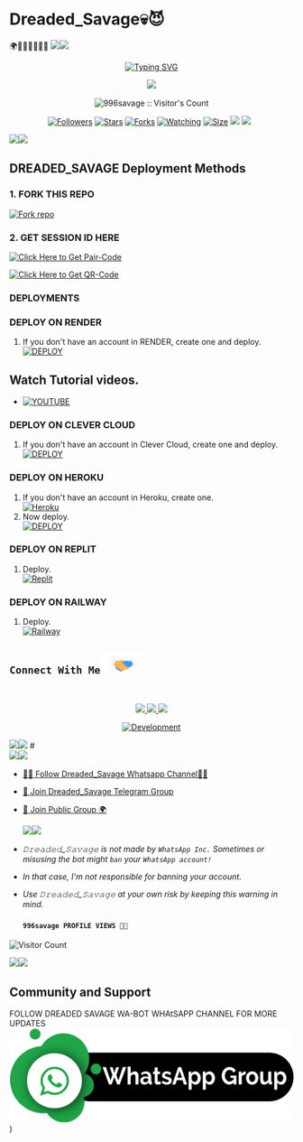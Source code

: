 # Dreaded_Savage💀😈
🌍👨‍💻😈👻🔥🌚
   <a><img src='https://i.imgur.com/LyHic3i.gif'/></a><a><img src='https://telegra.ph/file/880fbc3c4010707795329.jpg'/></a>
<p align="center">
<p align="center">
  <a href="https://git.io/typing-svg"><img src="https://readme-typing-svg.demolab.com?font=EB+Garamond&weight=800&size=28&duration=4000&pause=1000&random=false&width=435&lines=+•★⃝ 𝕯𝖗𝖊𝖆𝖉𝖊𝖉_+𝖘𝖆𝖛𝖆𝖌𝖊-+★⃝•;MULTI-DEVICE+WHATSAPP+BOT;DEVELOPED+BY+𝖑𝖎𝖑𝖏𝖆𝚢+𝖘𝖆𝖛𝖆𝖌𝖊;RELEASED+DATE+12%2F8%2F2024." alt="Typing SVG" /></a>
 </p>
<p align="center">
<img src="https://telegra.ph/file/fef4a57f4a03227f102b6.jpg"/> 
<p align="center"><img src="https://profile-counter.glitch.me/{996savage}/count.svg" alt="996savage :: Visitor's Count" /></p>
<p align="center">
<a href="https://github.com/996savage/followers"><img title="Followers" src="https://img.shields.io/github/followers/996savage?color=red&style=flat-square"></a>
<a href="https://github.com/996savage/Dreaded_Savage/stargazers/"><img title="Stars" src="https://img.shields.io/github/stars/996savage/Dreaded_Savage?color=blue&style=flat-square"></a>
<a href="https://github.com/996savage/Dreaded_Savage/network/members"><img title="Forks" src="https://img.shields.io/github/forks/996savage/Dreaded_Savage?color=red&style=flat-square"></a>
<a href="https://github.com/996savage/Dreaded_Davage/watchers"><img title="Watching" src="https://img.shields.io/github/watchers/996savage/Dreaded_Savage?label=Watchers&color=blue&style=flat-square"></a>
<a href="https://github.com/996savage/Dreaded_Davage"><img title="Size" src="https://img.shields.io/github/repo-size/996savage/Dreaded_Savage?style=flat-square&color=green"></a>
<a href="https://hits.seeyoufarm.com"><img src="https://hits.seeyoufarm.com/api/count/incr/badge.svg?url=https%3A%2F%2Fgithub.com%2F996savage%2FDreade_Savage&count_bg=%2379C83D&title_bg=%23555555&icon=probot.svg&icon_color=%2300FF6D&title=hits&edge_flat=false"/></a>
<a href="https://github.com/996savage/Dreaded_Davage/graphs/commit-activity"><img height="20" src="https://img.shields.io/badge/Maintained%3F-yes-green.svg"></a>&nbsp;&nbsp;
</p>
<p align='center'>
    </p>
<a><img src='https://i.imgur.com/LyHic3i.gif'/></a><a><img src='https://i.imgur.com/LyHic3i.gif'/></a>
<p align="center">

 ## DREADED_SAVAGE Deployment Methods

### 1. FORK THIS REPO

<a href='https://github.com/DeeCeeXxx/Dreaded_Savage/fork' target="_blank"><img alt='Fork repo' src='https://img.shields.io/badge/Fork This Repo-brown?style=for-the-badge&logo=git&logoColor=white'/></a>

### 2. GET SESSION ID HERE
 
<a href="https://anita-server-1.onrender.com/pair"><img src="https://img.shields.io/badge/PAIR_CODE-red" alt="Click Here to Get Pair-Code" width="110"></a>   

<a href="https://anita-server-1.onrender.com/wasiqr"><img src="https://img.shields.io/badge/QR CODE-blue" alt="Click Here to Get QR-Code" width="90"></a>
### DEPLOYMENTS


### DEPLOY ON RENDER

1. If you don't have an account in RENDER, create one and deploy.
    <br>
    <a href='https://dashboard.render.com/select-repo?type=web' target="_blank"><img alt='DEPLOY' src='https://img.shields.io/badge/-DEPLOY-black?style=for-the-badge&logo=render&logoColor=white'/></a>
## Watch Tutorial videos.
* [![YOUTUBE](https://img.shields.io/badge/HOW_TO_DEPLOY-red?style=for-the-badge&logo=youtube&logoColor=white)](https://youtu.be/PFYaqnuFKi8?si=clmY9NehWGACP1AM)


### DEPLOY ON CLEVER CLOUD

1. If you don't have an account in Clever Cloud, create one and deploy.
    <br>
    <a href='https://api.clever-cloud.com/v2/sessions/signup?subscription_source=cta-home-signup' target="_blank"><img alt='DEPLOY' src='https://img.shields.io/badge/-DEPLOY-orange?style=for-the-badge&logo=clever-cloud&logoColor=white'/></a>

### DEPLOY ON HEROKU

1. If you don't have an account in Heroku, create one.
    <br>
    <a href='https://signup.heroku.com/' target="_blank"><img alt='Heroku' src='https://img.shields.io/badge/-Create-purple?style=for-the-badge&logo=heroku&logoColor=white'/></a>
2. Now deploy.
    <br>
    <a href='https://dashboard.heroku.com/new?template=https://github.com/DeeCeeXxx/Queen_Anita-V2' target="_blank"><img alt='DEPLOY' src='https://img.shields.io/badge/-DEPLOY-purple?style=for-the-badge&logo=heroku&logoColor=white'/></a>
### DEPLOY ON REPLIT
1. Deploy.
    <br>
    <a href='https://replit.com/github/Deeceexxx/Queen_Anita-V2' target="_blank"><img alt='Replit' src='https://img.shields.io/badge/-Deploy-red?style=for-the-badge&logo=replit&logoColor=white'/></a>
### DEPLOY ON RAILWAY
1. Deploy.
    <br>
    <a href='https://railway.com/github/Deeceexxx/Queen_Anita-V2' target="_blank"><img alt='Railway' src='https://img.shields.io/badge/-Deploy-green?style=for-the-badge&logo=railway&logoColor=white'/></a>

## ```Connect With Me```<img src="https://github.com/0xAbdulKhalid/0xAbdulKhalid/raw/main/assets/mdImages/handshake.gif" width ="80"></h1> 
 <br> 
<p align="center">
<a href="https://wa.me/254785118507"><img src="https://img.shields.io/badge/Contact David-25D366?style=for-the-badge&logo=whatsapp&logoColor=white" />
<a href="https://whatsapp.com/channel/0029VagAm55K5cDIUJ7JZ71N"><img src="https://img.shields.io/badge/Join Official Channel-25D366?style=for-the-badge&logo=whatsapp&logoColor=white" />
<a href="https://t.me/Liljaysavage"><img src="https://img.shields.io/badge/Telegram-0088cc?style=for-the-badge&logo=telegram&logoColor=white" /><br>
<p align="center">
<img alt="Development" width="250" src="https://media2.giphy.com/media/W9tBvzTXkQopi/giphy.gif?cid=6c09b952xu6syi1fyqfyc04wcfk0qvqe8fd7sop136zxfjyn&ep=v1_internal_gif_by_id&rid=giphy.gif&ct=g" /> </p>
<a><img src='https://i.imgur.com/LyHic3i.gif'/></a><a><img src='https://i.imgur.com/LyHic3i.gif'/></a>
# 

<br>
<a><img src='https://i.imgur.com/LyHic3i.gif'/></a><a><img src='https://i.imgur.com/LyHic3i.gif'/></a>

* [🧑‍💻 Follow Dreaded_Savage Whatsapp Channel🧑‍💻](https://whatsapp.com/channel/0029VagAm55K5cDIUJ7JZ71N)

* [👻 Join Dreaded_Savage Telegram Group ](https://t.me/Liljaysavage)

* [🫴 Join Public Group 🌍](https://chat.whatsapp.com/F35crRpTP6cImynsyq8J5s)

  <a><img src='https://i.imgur.com/LyHic3i.gif'/></a><a><img src='https://i.imgur.com/LyHic3i.gif'/></a>
  

- *𝙳𝚛𝚎𝚊𝚍𝚎𝚍_𝚂𝚊𝚟𝚊𝚐𝚎 is not made by `WhatsApp Inc.` Sometimes or misusing the bot might `ban` your `WhatsApp account!`*
- *In that case, I'm not responsible for banning your account.*
- *Use 𝙳𝚛𝚎𝚊𝚍𝚎𝚍_𝚂𝚊𝚟𝚊𝚐𝚎 at your own risk by keeping this warning in mind.*
  
  #### ```996savage PROFILE VIEWS 👨‍💻```
![Visitor Count](https://profile-counter.glitch.me/DeeCeeXxx/count.svg)

<a><img src='https://i.imgur.com/LyHic3i.gif'/></a><a><img src='https://i.imgur.com/LyHic3i.gif'/></a>

## Community and Support

FOLLOW DREADED SAVAGE WA-BOT WHAtSAPP CHANNEL FOR MORE UPDATES
[![JOIN WHATSAPP GROUP](https://raw.githubusercontent.com/Neeraj-x0/Neeraj-x0/main/photos/suddidina-join-whatsapp.png)](https://whatsapp.com/channel/0029VagAm55K5cDIUJ7JZ71N))

